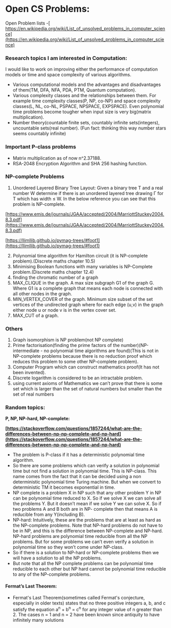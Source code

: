 # Open CS Problems:

Open Problem lists -[ https://en.wikipedia.org/wiki/List_of_unsolved_problems_in_computer_science](https://en.wikipedia.org/wiki/List_of_unsolved_problems_in_computer_science)


### Research topics I am interested in Computation:

I would like to work on improving either the performance of computation models or time and space complexity of various algorithms.



* Various computational models and the advantages and disadvantages of them(TM, DFA, NFA, PDA, PTM, Quantum computation).
* Various complexity classes and the relationships between them. For example time complexity classes(P, NP, co-NP) and space complexity classes(L, NL, co-NL, PSPACE, NPSPACE, EXPSPACE). Even polynomial time problems become tougher when input size is very big(matrix multiplication).
* Number theory(countable finite sets, countably infinite sets(integers), uncountable sets(real number). (Fun fact: thinking this way number stars seems countably infinite)


### Important P-class problems



* Matrix multiplication as of now n^2.37188.
* RSA-2048 Encryption Algorithm and SHA 256 hashing function.


### NP-complete Problems



1. Unordered Layered Binary Tree Layout: Given a binary tree T and a real number W determine if there is an unordered layered tree drawing Γ for T which has width ≤ W. In the below reference you can see that this problem is NP-complete.

[https://www.emis.de/journals/JGAA/accepted/2004/MarriottStuckey2004.8.3.pdf](https://www.emis.de/journals/JGAA/accepted/2004/MarriottStuckey2004.8.3.pdf)

[https://llimllib.github.io/pymag-trees/#foot1](https://llimllib.github.io/pymag-trees/#foot1)



2. Polynomial time algorithm for Hamilton circuit (it is NP-complete problem).(Discrete maths chapter 10.5)
3. Minimising Boolean functions with many variables is NP-Complete problem.(Discrete maths chapter 12.4)
4. finding the chromatic number of a graph
5. MAX_CLIQUE in the graph. A max size subgraph G1 of the graph G. Where G1 is a complete graph that means each node is connected with all other nodes in the graph.
6. MIN_VERTEX_COVER of the graph. Minimum size subset of the set vertices of the undirected graph where for each edge (u,v) in the graph either node u or node v is in the vertex cover set.
7. MAX_CUT of a graph.


### Others 



1. Graph isomorphism is NP problem(not NP complete)
2. Prime factorisation(finding the prime factors of the number)(NP-intermediate - no polynomial time algorithms are found)(This is not in NP-complete problems because there is no reduction proof which reduces this problem to some other NP-complete problem).
3. Computer Program which can construct mathematics proof(It has not been invented).
4. Discrete logarithm is considered to be an intractable problem.
5. using current axioms of Mathematics we can’t prove that there is some set which is larger than the set of natural numbers but smaller than the set of real numbers


### Random topics:

**P, NP, NP-hard, NP-complete:**

**[https://stackoverflow.com/questions/1857244/what-are-the-differences-between-np-np-complete-and-np-hard](https://stackoverflow.com/questions/1857244/what-are-the-differences-between-np-np-complete-and-np-hard)**



* The problem is P-class if it has a deterministic polynomial time algorithm. 
* So there are some problems which can verify a solution in polynomial time but not find a solution in polynomial time. This is NP-class. This name comes from the fact that it can be decided using a non deterministic polynomial time Turing machine. But when we convert to deterministic TM it becomes exponential in time.
* NP complete is a problem X in NP such that any other problem Y in NP can be polynomial time reduced to X. So if we solve X we can solve all the problems Y. But it doesn’t mean if we solve Y we can solve X. So if two problems A and B both are in NP- complete then that means A is reducible from any Y(including B). 
* NP-hard: Intuitively, these are the problems that are at least as hard as the NP-complete problems. Note that NP-hard problems do not have to be in NP, and this is the difference between NP-complete and NP-hard. NP-hard problems are polynomial time reducible from all the NP problems. But for some problems we can’t even verify a solution in polynomial time so they won’t come under NP-class.
* So if there is a solution to NP-hard or NP-complete problems then we will have a solution to all the NP problems.
* But note that all the NP complete problems can be polynomial time reducible to each other but NP hard cannot be polynomial time reducible to any of the NP-complete problems.


#### Fermat’s Last Theorem:



* Fermat's Last Theorem(sometimes called Fermat's conjecture, especially in older texts) states that no three positive integers a, b, and c satisfy the equation a<sup>n</sup> + b<sup>n</sup> = c<sup>n</sup> for any integer value of n greater than 2. The cases n = 1 and n = 2 have been known since antiquity to have infinitely many solutions
